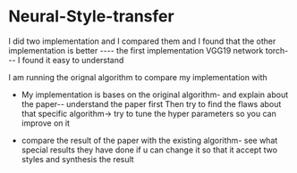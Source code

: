 # Neural-Style-transfer

 I did two implementation and I compared them and I found that the other implementation
is better
---- the first implementation
VGG19 network
torch--- I found it easy to understand



I am running the orignal algorithm to compare my implementation with

* My implementation is bases on the original algorithm- and explain about the paper-- understand the paper first
Then try to find the flaws about that specific algorithm->  try to tune the hyper parameters so you can 
improve on it

* compare the result of the paper with the existing algorithm- see what special results they have done
if u can change it so that it accept two styles and synthesis the result
